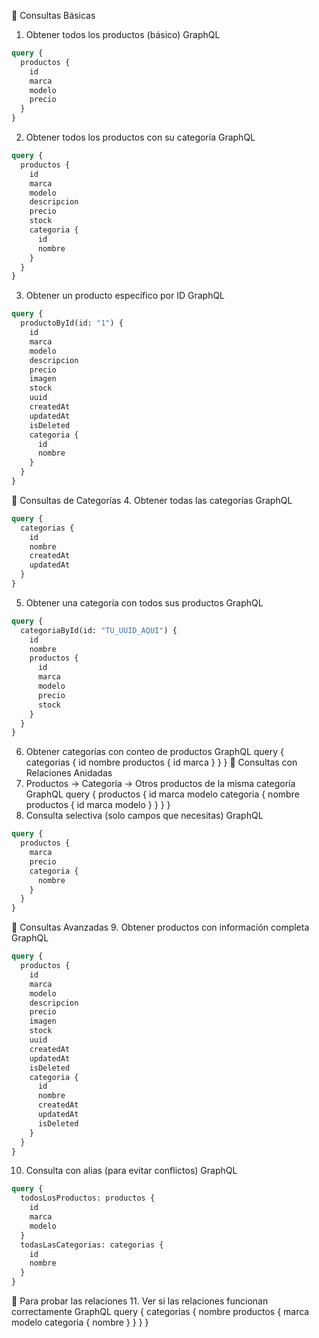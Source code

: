 📝 Consultas Básicas
1. Obtener todos los productos (básico)
GraphQL
```graphql
query {
  productos {
    id
    marca
    modelo
    precio
  }
}
```
2. Obtener todos los productos con su categoría
GraphQL
```graphql
query {
  productos {
    id
    marca
    modelo
    descripcion
    precio
    stock
    categoria {
      id
      nombre
    }
  }
}
```
3. Obtener un producto específico por ID
GraphQL
```graphql
query {
  productoById(id: "1") {
    id
    marca
    modelo
    descripcion
    precio
    imagen
    stock
    uuid
    createdAt
    updatedAt
    isDeleted
    categoria {
      id
      nombre
    }
  }
}
```
📂 Consultas de Categorías
4. Obtener todas las categorías
GraphQL
```graphql
query {
  categorias {
    id
    nombre
    createdAt
    updatedAt
  }
}
```
5. Obtener una categoría con todos sus productos
GraphQL
```graphql
query {
  categoriaById(id: "TU_UUID_AQUI") {
    id
    nombre
    productos {
      id
      marca
      modelo
      precio
      stock
    }
  }
}
```
6. Obtener categorías con conteo de productos
GraphQL
query {
  categorias {
    id
    nombre
    productos {
      id
      marca
    }
  }
}
🔗 Consultas con Relaciones Anidadas
7. Productos → Categoría → Otros productos de la misma categoría
GraphQL
query {
  productos {
    id
    marca
    modelo
    categoria {
      nombre
      productos {
        id
        marca
        modelo
      }
    }
  }
}
8. Consulta selectiva (solo campos que necesitas)
GraphQL
```graphql
query {
  productos {
    marca
    precio
    categoria {
      nombre
    }
  }
}
```
🎯 Consultas Avanzadas
9. Obtener productos con información completa
GraphQL
```graphql
query {
  productos {
    id
    marca
    modelo
    descripcion
    precio
    imagen
    stock
    uuid
    createdAt
    updatedAt
    isDeleted
    categoria {
      id
      nombre
      createdAt
      updatedAt
      isDeleted
    }
  }
}
```
10. Consulta con alias (para evitar conflictos)
GraphQL
````graphql
query {
  todosLosProductos: productos {
    id
    marca
    modelo
  }
  todasLasCategorias: categorias {
    id
    nombre
  }
}
````
🧪 Para probar las relaciones
11. Ver si las relaciones funcionan correctamente
GraphQL
query {
  categorias {
    nombre
    productos {
      marca
      modelo
      categoria {
        nombre
      }
    }
  }
}
```